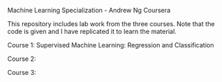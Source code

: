 Machine Learning Specialization - Andrew Ng Coursera

This repository includes lab work from the three courses. Note that the code is given and I have replicated it to learn the material. 

Course 1: Supervised Machine Learning: Regression and Classification

Course 2:

Course 3:

